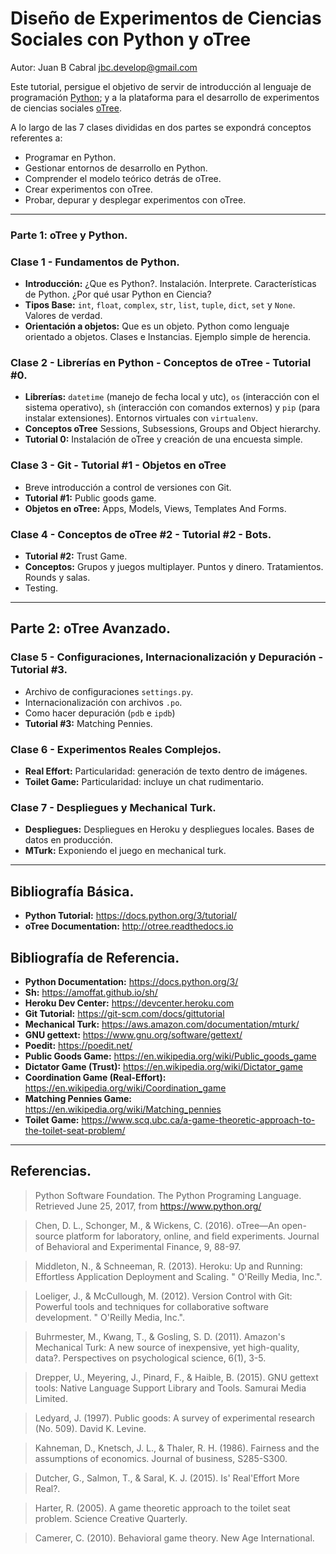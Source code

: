 # Diseño de Experimentos de Ciencias Sociales con Python y oTree

Autor: Juan B Cabral jbc.develop@gmail.com

Este tutorial, persigue el objetivo de servir de introducción al lenguaje
de programación [Python](http://python.org); y a la plataforma para el
desarrollo de experimentos de ciencias sociales [oTree](http://www.otree.org/).

A lo largo de las 7 clases divididas en dos partes se expondrá conceptos
referentes a:

- Programar en Python.
- Gestionar entornos de desarrollo en Python.
- Comprender el modelo teórico detrás de oTree.
- Crear experimentos con oTree.
- Probar, depurar y desplegar experimentos con oTree.

----

### Parte 1: oTree y Python.

### Clase 1 - Fundamentos de Python.

- **Introducción:** ¿Que es Python?. Instalación. Interprete.
Características de Python. ¿Por qué usar Python en Ciencia?
- **Tipos Base:** `int`, `float`, `complex`, `str`, `list`, `tuple`,
`dict`, `set` y `None`. Valores de verdad.
- **Orientación a objetos:** Que es un objeto. Python como lenguaje orientado
  a objetos. Clases e Instancias. Ejemplo simple de herencia.


### Clase 2 - Librerías en Python - Conceptos de oTree - Tutorial #0.

- **Librerías:** `datetime`
  (manejo de fecha local y utc), `os` (interacción con el sistema operativo),
  `sh` (interacción con comandos externos) y `pip`
  (para instalar extensiones). Entornos virtuales con `virtualenv`.
- **Conceptos oTree** Sessions, Subsessions, Groups and Object hierarchy.
- **Tutorial 0:** Instalación de oTree y creación de una encuesta simple.


### Clase 3 - Git - Tutorial #1 - Objetos en oTree

- Breve introducción a control de versiones con Git.
- **Tutorial #1:** Public goods game.
- **Objetos en oTree:** Apps, Models, Views, Templates And Forms.


### Clase 4 -  Conceptos de oTree #2 - Tutorial #2 - Bots.

- **Tutorial #2:** Trust Game.
- **Conceptos:** Grupos y juegos multiplayer. Puntos y dinero. Tratamientos.
  Rounds y salas.
- Testing.


----

## Parte 2: oTree Avanzado.


### Clase 5 - Configuraciones, Internacionalización y Depuración - Tutorial #3.

- Archivo de configuraciones `settings.py`.
- Internacionalización con archivos `.po`.
- Como hacer depuración (`pdb` e `ipdb`)
- **Tutorial #3:** Matching Pennies.


### Clase 6 - Experimentos Reales Complejos.

- **Real Effort:** Particularidad: generación de texto dentro de imágenes.
- **Toilet Game:** Particularidad: incluye un chat rudimentario.


### Clase 7 - Despliegues y Mechanical Turk.

- **Despliegues:** Despliegues en Heroku y despliegues locales. Bases de datos
en producción.
- **MTurk:** Exponiendo el juego en mechanical turk.


----

## Bibliografía Básica.

- **Python Tutorial:** https://docs.python.org/3/tutorial/
- **oTree Documentation:** http://otree.readthedocs.io


## Bibliografía de Referencia.

- **Python Documentation:** https://docs.python.org/3/
- **Sh:** https://amoffat.github.io/sh/
- **Heroku Dev Center:** https://devcenter.heroku.com
- **Git Tutorial:** https://git-scm.com/docs/gittutorial
- **Mechanical Turk:** https://aws.amazon.com/documentation/mturk/
- **GNU gettext:** https://www.gnu.org/software/gettext/
- **Poedit:** https://poedit.net/
- **Public Goods Game:** https://en.wikipedia.org/wiki/Public_goods_game
- **Dictator Game (Trust):** https://en.wikipedia.org/wiki/Dictator_game
- **Coordination Game (Real-Effort):** https://en.wikipedia.org/wiki/Coordination_game
- **Matching Pennies Game:** https://en.wikipedia.org/wiki/Matching_pennies
- **Toilet Game:** https://www.scq.ubc.ca/a-game-theoretic-approach-to-the-toilet-seat-problem/


----

## Referencias.

> Python Software Foundation. The Python Programing Language. Retrieved June
  25, 2017, from https://www.python.org/

> Chen, D. L., Schonger, M., & Wickens, C. (2016). oTree—An open-source
  platform for laboratory, online, and field experiments. Journal of Behavioral
  and Experimental Finance, 9, 88-97.

> Middleton, N., & Schneeman, R. (2013). Heroku: Up and Running: Effortless
  Application Deployment and Scaling. " O'Reilly Media, Inc.".

> Loeliger, J., & McCullough, M. (2012). Version Control with Git: Powerful
  tools and techniques for collaborative software development. "
  O'Reilly Media, Inc.".

> Buhrmester, M., Kwang, T., & Gosling, S. D. (2011). Amazon's Mechanical
  Turk: A new source of inexpensive, yet high-quality, data?. Perspectives on
  psychological science, 6(1), 3-5.

> Drepper, U., Meyering, J., Pinard, F., & Haible, B. (2015). GNU gettext
  tools: Native Language Support Library and Tools. Samurai Media Limited.

> Ledyard, J. (1997). Public goods: A survey of experimental research
  (No. 509). David K. Levine.

> Kahneman, D., Knetsch, J. L., & Thaler, R. H. (1986). Fairness and the
  assumptions of economics. Journal of business, S285-S300.

> Dutcher, G., Salmon, T., & Saral, K. J. (2015). Is' Real'Effort More Real?.

> Harter, R. (2005). A game theoretic approach to the toilet seat
  problem. Science Creative Quarterly.

> Camerer, C. (2010). Behavioral game theory. New Age International.

